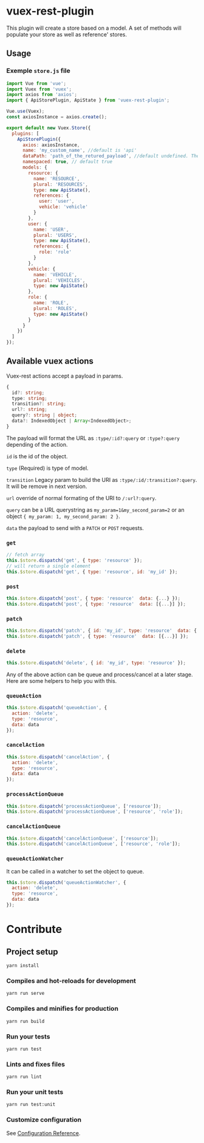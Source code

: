 # vuex-rest-plugin

This plugin will create a store based on a model. A set of methods will populate your store as well as reference' stores.

## Usage

### Exemple `store.js` file

```js
import Vue from 'vue';
import Vuex from 'vuex';
import axios from 'axios';
import { ApiStorePlugin, ApiState } from 'vuex-rest-plugin';

Vue.use(Vuex);
const axiosInstance = axios.create();

export default new Vuex.Store({
  plugins: [
    ApiStorePlugin({
      axios: axiosInstance,
      name: 'my_custom_name', //default is 'api'
      dataPath: 'path_of_the_retured_payload', //default undefined. The path in axios return data.
      namespaced: true, // default true
      models: {
        resource: {
          name: 'RESOURCE',
          plural: 'RESOURCES',
          type: new ApiState(),
          references: {
            user: 'user',
            vehicle: 'vehicle'
          }
        },
        user: {
          name: 'USER',
          plural: 'USERS',
          type: new ApiState(),
          references: {
            role: 'role'
          }
        },
        vehicle: {
          name: 'VEHICLE',
          plural: 'VEHICLES',
          type: new ApiState()
        },
        role: {
          name: 'ROLE',
          plural: 'ROLES',
          type: new ApiState()
        }
      }
    })
  ]
});
```

## Available vuex actions

Vuex-rest actions accept a payload in params.

```ts
{
  id?: string;
  type: string;
  transition?: string;
  url?: string;
  query?: string | object;
  data?: IndexedObject | Array<IndexedObject>;
}
```

The payload will format the URL as `:type/:id?:query` or `:type?:query` depending of the action.

`id` is the id of the object.

`type` (Required) is type of model.

`transition` Legacy param to build the URI as `:type/:id/:transition?:query`. It will be remove in next version.

`url` override of normal formating of the URI to `/:url?:query`.

`query` can be a URL querystring as `my_param=1&my_second_param=2` or an object `{ my_param: 1, my_second_param: 2 }`.

`data` the payload to send with a `PATCH` or `POST` requests.

### `get`

```js
// fetch array
this.$store.dispatch('get', { type: 'resource' });
// will return a single element
this.$store.dispatch('get', { type: 'resource', id: 'my_id' });
```

### `post`

```js
this.$store.dispatch('post', { type: 'resource'  data: {...} });
this.$store.dispatch('post', { type: 'resource'  data: [{...}] });
```

### `patch`

```js
this.$store.dispatch('patch', { id: 'my_id', type: 'resource'  data: {...} });
this.$store.dispatch('patch', { type: 'resource'  data: [{...}] });
```

### `delete`

```js
this.$store.dispatch('delete', { id: 'my_id', type: 'resource' });
```

Any of the above action can be queue and process/cancel at a later stage. Here are some helpers to help you with this.

### `queueAction`

```js
this.$store.dispatch('queueAction', {
  action: 'delete',
  type: 'resource',
  data: data
});
```

### `cancelAction`

```js
this.$store.dispatch('cancelAction', {
  action: 'delete',
  type: 'resource',
  data: data
});
```

### `processActionQueue`

```js
this.$store.dispatch('processActionQueue', ['resource']);
this.$store.dispatch('processActionQueue', ['resource', 'role']);
```

### `cancelActionQueue`

```js
this.$store.dispatch('cancelActionQueue', ['resource']);
this.$store.dispatch('cancelActionQueue', ['resource', 'role']);
```

### `queueActionWatcher`

It can be called in a watcher to set the object to queue.

```js
this.$store.dispatch('queueActionWatcher', {
  action: 'delete',
  type: 'resource',
  data: data
});
```

# Contribute

## Project setup

```
yarn install
```

### Compiles and hot-reloads for development

```
yarn run serve
```

### Compiles and minifies for production

```
yarn run build
```

### Run your tests

```
yarn run test
```

### Lints and fixes files

```
yarn run lint
```

### Run your unit tests

```
yarn run test:unit
```

### Customize configuration

See [Configuration Reference](https://cli.vuejs.org/config/).
